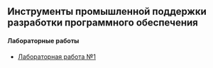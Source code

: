 ## Инструменты промышленной поддержки разработки программного обеспечения

#### Лабораторные работы
- [Лабораторная работа №1](https://github.com/the-hwk/GSTU-industrial-software-development-support-tools/tree/main/L1)
